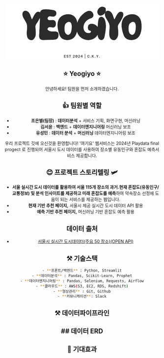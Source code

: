 <div align="center">

![ICON](https://github.com/piaris/yeogiyo/blob/main/Gallery/YEOGIYO__logobig.png)

## ⭐ Yeogiyo ⭐

안녕하세요! 팀원을 먼저 소개하겠습니다.

## 👍 팀원별 역할

- **조은별(팀장)** : **데이터분석** + 서비스 기획, 화면구현, 머신러닝
- **김서윤** : **백엔드** + **데이터엔지니어링** 머신러닝 보조
- **유성민** : **데이터 분석** + **머신러닝** 데이터엔지니어링 보조

우리 프로젝트 깃에 오신것을 환영합니다!
'여기요' 웹서비스는 2024년 Playdata final progect 로 진행되어 서울시 도시 데이터를 사용하여 장소별 유동인구와 혼잡도 예측서비스 제공합니다.

## 😊 프로젝트 스토리텔링 🛩️

- **서울 실시간 도시 데이터를 활용하여 서울 115개 장소의 과거.현재 혼잡도(유동인구/교통정보) 및 분석 인사이트를 제공하고 미래 혼잡도를 예측**하여 약속장소 선정에 도움이 되는 서비스를 제공하는 웹입니다.
- **현재 기반 추천 페이지,** 서울시 제공 실시간 도시 데이터 API 활용
- **예측 기반 추천 페이지,** 머신러닝 기반 혼잡도 예측 활용

## 데이터 출처

- [서울시 실시간 도시데이터(주요 50 장소)(OPEN API)](https://data.seoul.go.kr/dataList/OA-21285/F/1/datasetView.do)

## ⚒️ 기술스택

```bash
- **프론트/백엔드** : Python, Streamlit
- **데이터분석** : Pandas, Scikit-Learn, Prophet
- **데이터엔지니어링** : Pandas, Selenium, Requests, Airflow
- **클라우드** : AWS(S3, EC2, RDS, Redshift)
- **형상관리** : Git, Github
- **커뮤니케이션**: Slack
```

## ⚒️ 데이터파이프라인

## ## 데이터 ERD

## 🎺 기대효과
